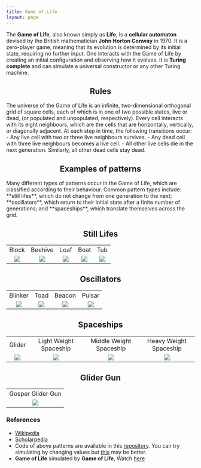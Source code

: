 ```yaml
---
title: Game of Life
layout: page
---
```

The **Game of Life**, also known simply as **Life**, is a **cellular automaton** devised by the British mathematician **John Horton Conway** in 1970. It is a zero-player game, meaning that its evolution is determined by its initial state, requiring no further input. One interacts with the Game of Life by creating an initial configuration and observing how it evolves. It is **Turing complete** and can simulate a universal constructor or any other Turing machine.

<h2 align="center">Rules</h2>
The universe of the Game of Life is an infinite, two-dimensional orthogonal grid of square cells, each of which is in one of two possible states, live or dead, (or populated and unpopulated, respectively). Every cell interacts with its eight neighbours, which are the cells that are horizontally, vertically, or diagonally adjacent. At each step in time, the following transitions occur:
- Any live cell with two or three live neighbours survives.
- Any dead cell with three live neighbours becomes a live cell.
- All other live cells die in the next generation. Similarly, all other dead cells stay dead.

<h2 align="center">Examples of patterns</h2>
Many different types of patterns occur in the Game of Life, which are classified according to their behaviour. Common pattern types include: **still lifes**, which do not change from one generation to the next; **oscillators**, which return to their initial state after a finite number of generations; and **spaceships**, which translate themselves across the grid.
<h2 align="center">Still Lifes</h2>

<table class="table-wrapper" style="text-align:center;">
  <tr>
    <td>Block</td>
     <td>Beehive</td>
     <td>Loaf</td>
     <td>Boat</td>
     <td>Tub</td>
  </tr>
  <tr>
    <td><span class="image fit"><img src="https://paramrathour.github.io/Scientific-Computing/Cellular%20Automaton/Game%20of%20Life/GIFs/Block.gif"></span></td>
    <td><span class="image fit"><img src="https://paramrathour.github.io/Scientific-Computing/Cellular%20Automaton/Game%20of%20Life/GIFs/Beehive.gif"></span></td>
    <td><span class="image fit"><img src="https://paramrathour.github.io/Scientific-Computing/Cellular%20Automaton/Game%20of%20Life/GIFs/Loaf.gif"></span></td>
    <td><span class="image fit"><img src="https://paramrathour.github.io/Scientific-Computing/Cellular%20Automaton/Game%20of%20Life/GIFs/Boat.gif"></span></td>
    <td><span class="image fit"><img src="https://paramrathour.github.io/Scientific-Computing/Cellular%20Automaton/Game%20of%20Life/GIFs/Tub.gif"></span></td>
  </tr>
</table>

<h2 align="center">Oscillators</h2>

<table class="table-wrapper" style="text-align:center;">
  <tr>
    <td>Blinker</td>
     <td>Toad</td>
     <td>Beacon</td>
     <td>Pulsar</td>
  </tr>
  <tr>
    <td><span class="image fit"><img src="https://paramrathour.github.io/Scientific-Computing/Cellular%20Automaton/Game%20of%20Life/GIFs/Blinker.gif"></span></td>
    <td><span class="image fit"><img src="https://paramrathour.github.io/Scientific-Computing/Cellular%20Automaton/Game%20of%20Life/GIFs/Toad.gif"></span></td>
    <td><span class="image fit"><img src="https://paramrathour.github.io/Scientific-Computing/Cellular%20Automaton/Game%20of%20Life/GIFs/Beacon.gif"></span></td>
    <td><span class="image fit"><img src="https://paramrathour.github.io/Scientific-Computing/Cellular%20Automaton/Game%20of%20Life/GIFs/Pulsar.gif"></span></td>
  </tr>
</table>

<h2 align="center">Spaceships</h2>

<table class="table-wrapper" style="text-align:center;">
  <tr>
    <td>Glider</td>
     <td>Light Weight Spaceship</td>
     <td>Middle Weight Spaceship</td>
     <td>Heavy Weight Spaceship</td>
  </tr>
  <tr>
    <td><span class="image fit"><img src="https://paramrathour.github.io/Scientific-Computing/Cellular%20Automaton/Game%20of%20Life/GIFs/Glider.gif"></span></td>
    <td><span class="image fit"><img src="https://paramrathour.github.io/Scientific-Computing/Cellular%20Automaton/Game%20of%20Life/GIFs/Light Weight Spaceship.gif"></span></td>
    <td><span class="image fit"><img src="https://paramrathour.github.io/Scientific-Computing/Cellular%20Automaton/Game%20of%20Life/GIFs/Middle Weight Spaceship.gif"></span></td>
    <td><span class="image fit"><img src="https://paramrathour.github.io/Scientific-Computing/Cellular%20Automaton/Game%20of%20Life/GIFs/Heavy Weight Spaceship.gif"></span></td>
  </tr>
</table>

<h2 align="center">Glider Gun</h2>

<table class="table-wrapper" style="text-align:center;">
  <tr>
    <td>Gosper Glider Gun</td>
  </tr>
  <tr>
    <td><span class="image fit"><img src="https://paramrathour.github.io/Scientific-Computing/Cellular%20Automaton/Game%20of%20Life/GIFs/Gosper Glider Gun.gif"></span></td>
  </tr>
</table>

### References

- [Wikipedia](https://en.wikipedia.org/wiki/Conway%27s_Game_of_Life)
- [Scholarpedia](http://www.scholarpedia.org/article/Game_of_Life)
- Code of above patterns are available in this [repository](https://github.com/paramrathour/Scientific-Computing/tree/main/Cellular%20Automaton/Game%20of%20Life). You can try simulating by changing values but [this](https://bitstorm.org/gameoflife/) may be better.
- **Game of Life** simulated by **Game of Life**, Watch [here](https://youtu.be/D6aP9S9rEQk)